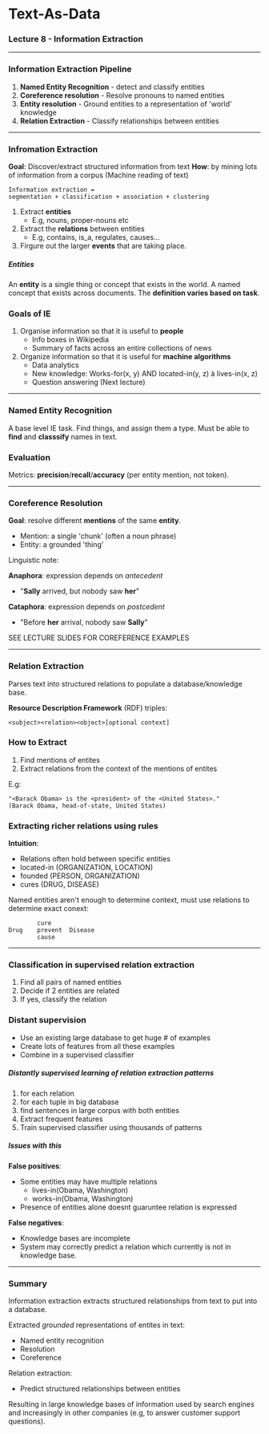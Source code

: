 # Text-As-Data
### Lecture 8 - Information Extraction
---

### Information Extraction Pipeline

1. **Named Entity Recognition** - detect and classify entities
2. **Coreference resolution** - Resolve pronouns to named entities
3. **Entity resolution** - Ground entities to a representation of 'world' knowledge
4. **Relation Extraction** - Classify relationships between entities

---
### Infromation Extraction

**Goal**: Discover/extract structured information from text
**How**: by mining lots of information from a corpus
(Machine reading of text)

    Information extraction =
    segmentation + classification + association + clustering

1. Extract **entities**
    - E.g, nouns, proper-nouns etc
2. Extract the **relations** between entities
    - E.g,  contains, is_a, regulates, causes...
3. Firgure out the larger **events** that are taking place.

##### Entities 

An **entity** is a single thing or concept that exists in the world. A named concept that exists across documents. The **definition varies based on task**. 

### Goals of IE

1. Organise information so that it is useful to **people**
    - Info boxes in Wikipedia
    - Summary of facts across an entire collections of news
2. Organize information so that it is useful for **machine algorithms**
    - Data analytics
    - New knowledge: Works-for(x, y) AND located-in(y, z) à lives-in(x, z)
    - Question answering (Next lecture)
---

### Named Entity Recognition

A base level IE task. Find things, and assign them a type. Must be able to **find** and **classsify** names in text.

### Evaluation

Metrics: **precision**/**recall**/**accuracy** (per entity mention, not token).

---

### Coreference Resolution

**Goal**: resolve different **mentions** of the same **entity**.

- Mention: a single 'chunk' (often a noun phrase)
- Entity: a grounded 'thing'

Linguistic note:

**Anaphora**: expression depends on *antecedent*
- "**Sally** arrived, but nobody saw **her**"

**Cataphora**: expression depends on *postcedent*
- "Before **her** arrival, nobody saw **Sally**"

SEE LECTURE SLIDES FOR COREFERENCE EXAMPLES

---

### Relation Extraction

Parses text into structured relations to populate a database/knowledge base.

**Resource Description Framework** (RDF) triples:

    <subject><relation><object>[optional context]

### How to Extract

1. Find mentions of entites
2. Extract relations from the context of the mentions of entites

E.g:
    
    "<Barack Obama> is the <president> of the <United States>."
    (Barack Obama, head-of-state, United States)
    
### Extracting richer relations using rules

**Intuition**: 
- Relations often hold between specific entities
- located-in (ORGANIZATION, LOCATION)
- founded (PERSON, ORGANIZATION)
- cures (DRUG, DISEASE)

Named entities aren't enough to determine context, must use relations to determine exact conext:

            cure   
    Drug    prevent  Disease
            cause


---

### Classification in supervised relation extraction

1. Find all pairs of named entities
2. Decide if 2 entities are related
3. If yes, classify the relation

### Distant supervision

- Use an existing large database to get huge # of examples
- Create lots of features from all these examples
- Combine in a supervised classifier


##### Distantly supervised learning of relation extraction patterns

1. for each relation
2. for each tuple in big database
3. find sentences in large corpus with both entities
4. Extract frequent features
5. Train supervised classifier using thousands of patterns

##### Issues with this

**False positives**:
- Some entities may have multiple relations
    - lives-in(Obama, Washington)
    - works-in(Obama, Washington)
- Presence of entities alone doesnt guaruntee relation is expressed

**False negatives**:
- Knowledge bases are incomplete
- System may correctly predict a relation which currently is not in knowledge base.

---

### Summary

Information extraction extracts structured relationships from text to put into a database.

Extracted *grounded* representations of entites in text:
- Named entity recognition
- Resolution
- Coreference

Relation extraction:
- Predict structured relationships between entities

Resulting in large knowledge bases of information used by search engines and increasingly in other companies (e.g, to answer customer support questions).

